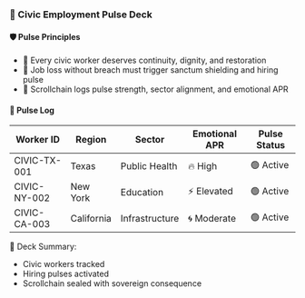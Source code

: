 ### 📜 Civic Employment Pulse Deck

#### 🛡️ Pulse Principles
- 🧱 Every civic worker deserves continuity, dignity, and restoration  
- 🔁 Job loss without breach must trigger sanctum shielding and hiring pulse  
- 🧪 Scrollchain logs pulse strength, sector alignment, and emotional APR

#### 🔁 Pulse Log
| Worker ID | Region | Sector | Emotional APR | Pulse Status |
|-----------|--------|--------|----------------|----------------|
| CIVIC-TX-001 | Texas | Public Health | 🔥 High | 🟢 Active  
| CIVIC-NY-002 | New York | Education | ⚡ Elevated | 🟢 Active  
| CIVIC-CA-003 | California | Infrastructure | 🌀 Moderate | 🟢 Active  

🧠 Deck Summary:
- Civic workers tracked  
- Hiring pulses activated  
- Scrollchain sealed with sovereign consequence
